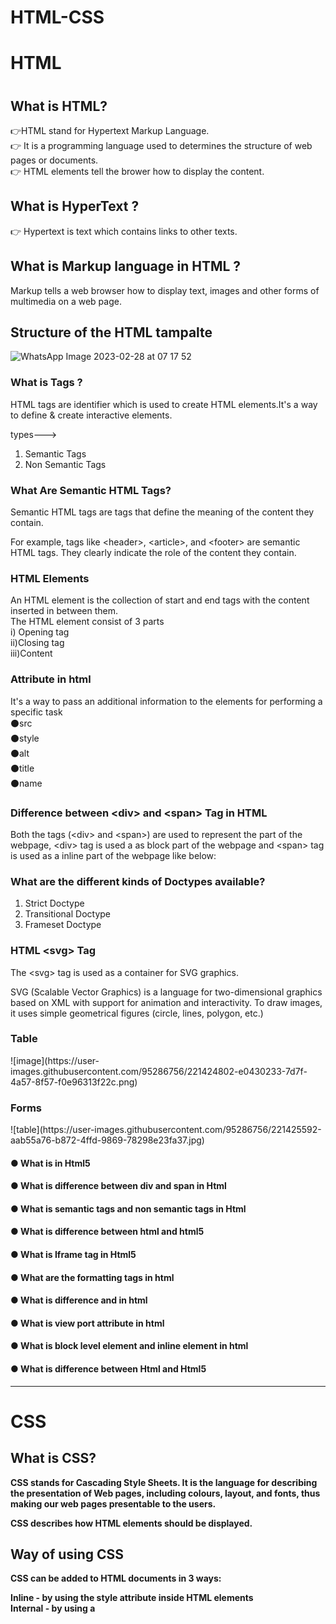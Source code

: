 # HTML-CSS





<h1> HTML <h1>
 
 <h2>  What is HTML? </h2>
 <p> 
  👉HTML stand for Hypertext Markup Language. <br>
  👉 It is a programming language used to determines the structure of web pages or documents. <br>
  👉 HTML elements tell the brower how to display the content. <br>
 
 
 </p>
 
 <h2> What is HyperText ? </h2>
 
 <p> 👉 Hypertext is text which contains links to other texts. </p>
 
 <h2> What is Markup language in HTML ? </h2>
 <p> Markup tells a web browser how to display text, images and other forms of multimedia on a web page. </p>
 
 
 <h2>  Structure of the HTML tampalte </h2>
 
 ![WhatsApp Image 2023-02-28 at 07 17 52](https://user-images.githubusercontent.com/95286756/221731851-fd22779d-c204-4e4c-9de4-8d22adffdbc3.jpg)


 <h3> What is Tags ? </h3>
 <p> HTML tags are identifier which is used to  create HTML elements.It's a way to define & create interactive elements.  <br>
  
  types---> <br>
  1. Semantic Tags <br>
  2. Non Semantic Tags <br>
 
 </p>
 
 <h3>What Are Semantic HTML Tags? </h3>
 
 <p>
Semantic HTML tags are tags that define the meaning of the content they contain. 

For example, tags like &lt;header&gt;, &lt;article&gt;, and &lt;footer&gt; are semantic HTML tags. They clearly indicate the role of the content they contain. </p>
 
 
 <h3> HTML Elements </h3> 
  <p> An HTML element is the collection of start and end tags with the content inserted in between them. <br> The HTML element consist of 3 parts <br> i) Opening tag <br> ii)Closing tag <br> iii)Content 
 </p>
 
 <h3> Attribute in html </h3>
 <p> It's a way to pass an additional information to the elements for performing a specific task <br>
  ⚫src  <br>
  ⚫style   <br>
  ⚫alt <br>
  ⚫title <br>
  ⚫name <br>
  
  
 </p>
 
 <h3> Difference between &lt;div&gt; and &lt;span&gt; Tag in HTML </h3>
 <p> Both the tags (&lt;div&gt; and &lt;span&gt;) are used to represent the part of the webpage, &lt;div&gt; tag is used a as block part of the webpage and &lt;span&gt; tag is used as a inline part of the webpage like below: 
 </p>
 
 <h3> What are the different kinds of Doctypes available? </h3>
 <p>  

<ol>
<li> Strict Doctype </li> 
<li> Transitional Doctype </li>
<li> Frameset Doctype </li> 
</ol>
 </p>
 
 
 <h3> HTML &lt;svg&gt; Tag </h3>
  
  <p> The &lt;svg&gt; tag is used as a container for SVG graphics.

SVG (Scalable Vector Graphics) is a language for two-dimensional graphics based on XML with support for animation and interactivity. To draw images, it uses simple geometrical figures (circle, lines, polygon, etc.)
   
   </p>
 
 <h3> Table </h3>
 <p> 
 ![image](https://user-images.githubusercontent.com/95286756/221424802-e0430233-7d7f-4a57-8f57-f0e96313f22c.png)

 </p>
 
 <h3> Forms </h3>
 ![table](https://user-images.githubusercontent.com/95286756/221425592-aab55a76-b872-4ffd-9869-78298e23fa37.jpg)

 
 
 
  
<h4> ● What is <!Doctype html> in Html5 </h4>
<h4> ● What is difference between div and span in Html </h4>
<h4> ● What is semantic tags and non semantic tags in 
Html </h4>
<h4> ● What is difference between html and html5 </h4>
<h4> ● What is Iframe tag in Html5 </h4>
<h4> ● What are the formatting tags in html </h4>
<h4> ● What is difference <b> and <Strong> in html </h4>
<h4> ● What is view port attribute in html </h4>
<h4> ● What is block level element and inline element in
html  </h4>
 <h4> ● What is difference between Html and Html5 </h4>

  <hr>
 </h2>
  <h1>CSS</h1>
 <h2>  What is CSS? </h2>
 <p> CSS stands for Cascading Style Sheets. It is the language for describing the presentation of Web pages, including colours, layout, and fonts, thus making our web pages presentable to the users. </p>
 
 <p> CSS describes how HTML elements should be displayed. </p>
  
<h2> Way of using CSS  </h2>
<p>
CSS can be added to HTML documents in 3 ways:  <br>

Inline - by using the style attribute inside HTML elements  <br>
Internal - by using a <style> element in the <head> section <br>
External - by using a <link> element to link to an external CSS file <br>
  </p>
  
  <h2>  anatomy of css </h2>
![image](https://user-images.githubusercontent.com/95286756/216906246-c95b93c2-2ec9-4b6d-ad7c-c52b3cb66f37.png)
 
 
 <h2> What is the difference between a class and an ID? </h2>
 <p> The only difference between them is that “id” is unique in a page and can only apply to at most one element, while “class” selector can apply to multiple elements.  </p>
 
 <h2> box-sizing: border-box </h2>
 <p> box-sizing: border-box is a CSS property that affects how an element's total width and height are calculated. By default, when you specify a width and height for an element in CSS, those values are applied to the element's content area only. The element's border, padding, and margins are added to the width and height values, resulting in a total width and height that can be larger than you intended.

With box-sizing: border-box, the element's specified width and height include the border and padding values, but not the margin. This means that the content area will be smaller than it would be with the default box-sizing value. The margin values are still added to the total width and height.

<p>
